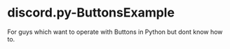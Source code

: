 # discord.py-ButtonsExample
For guys which want to operate with Buttons in Python but dont know how to.
